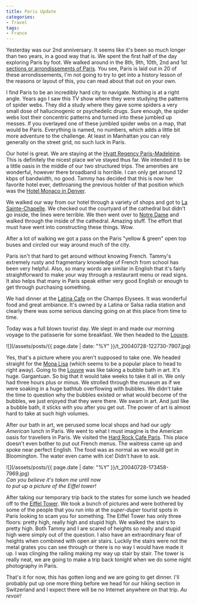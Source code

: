 ```yaml
---
title: Paris Update
categories:
- Travel
tags:
- France
---
```


Yesterday was our 2nd anniversary. It seems like it's been so much longer than two years, in a good way that is. We spent the first half of the day exploring Paris by foot. We walked around in the 8th, 9th, 10th, 2nd and 1st [sections or arrondissements of Paris](http://goeurope.about.com/cs/france/l/bl_paris_arr2.htm). You see, Paris is laid out in 20 of these arrondissements, I'm not going to try to get into a history lesson of the reasons or layout of this, you can read about that out on your own.

I find Paris to be an incredibly hard city to navigate. Nothing is at a right angle. Years ago I saw this TV show where they were studying the patterns of spider webs. They did a study where they gave some spiders a very small dose of hallucinogenic or psychedelic drugs. Sure enough, the spider webs lost their concentric patterns and turned into these jumbled up messes. If you overlayed one of these jumbled spider webs on a map, that would be Paris. Everything is named, no numbers, which adds a little bit more adventure to the challenge. At least in Manhattan you can rely generally on the street grid, no such luck in Paris.

Our hotel is great. We are staying at the [Hyatt Regency Paris-Madeleine](http://paris.madeleine.hyatt.com/). This is definitely the nicest place we've stayed thus far. We intended it to be a little oasis in the middle of our two structured trips. The amenities are wonderful, however there broadband is horrible. I can only get around 12 kbps of bandwidth, no good. Tammy has decided that this is now her favorite hotel ever, dethroaning the previous holder of that position which was the [Hotel Monaco in Denver](http://www.monaco-denver.com/).

We walked our way from our hotel through a variety of shops and got to [La Sainte-Chapelle](http://en.wikipedia.org/wiki/Sainte-Chapelle). We checked out the courtyard of the cathedral but didn't go inside, the lines were terrible. We then went over to [Notre Dame](http://en.wikipedia.org/wiki/Notre_Dame) and walked through the inside of the cathedral. Amazing stuff. The effort that must have went into constructing these things. Wow.

After a lot of walking we got a pass on the Paris "yellow & green" open top buses and circled our way around much of the city.

Paris isn't that hard to get around without knowing French. Tammy's extremely rusty and fragmentary knowledge of French from school has been very helpful. Also, so many words are similar in English that it's fairly straightforward to make your way through a restaurant menu or read signs. It also helps that many in Paris speak either very good English or enough to get through purchasing something.

We had dinner at the [Latina Cafe](http://www.latina.fr/) on the Champs Elysees. It was wonderful food and great ambiance. It's owned by a Latina or Salsa radia station and clearly there was some serious dancing going on at this place from time to time.

Today was a full blown tourist day. We slept in and made our morning voyage to the patisserie for some breakfast. We then headed to the [Louvre](http://www.louvre.fr/louvrea.htm).

![](/assets/posts/{{ page.date | date: "%Y" }}/t_20040728-122730-7907.jpg)

Yes, that's a picture where you aren't supposed to take one. We headed straight for the [Mona Lisa](http://en.wikipedia.org/wiki/Mona_Lisa) (which seems to be a popular place to head to right away). Going to the [Louvre](http://www.louvre.fr/louvrea.htm) was like taking a bubble bath in art. It's huge. Gargantuan. So big that it would take weeks to take it all in. We only had three hours plus or minus. We strolled through the museum as if we were soaking in a huge bathtub overflowing with bubbles. We didn't take the time to question why the bubbles existed or what would become of the bubbles, we just enjoyed that they were there. We swam in art. And just like a bubble bath, it sticks with you after you get out. The power of art is almost hard to take at such high volumes.

After our bath in art, we perused some local shops and had our _ugly American_ lunch in Paris. We went to what I must imagine is the American oasis for travellers in Paris. We visited the [Hard Rock Cafe Paris](http://www.hardrock.com/locations/cafes/Cafes.aspx?Lc=PARI). This place doesn't even bother to put out French menus. The waitress came up and spoke near perfect English. The food was as normal as we would get in Bloomington. The water even came with ice! Didn't have to ask.

![](/assets/posts/{{ page.date | date: "%Y" }}/t_20040728-173458-7969.jpg)  
_Can you believe it's taken me until now  
to put up a picture of the Eiffel tower!_

After taking our temporary trip back to the states for some lunch we headed off to the [Eiffel Tower](http://www.tour-eiffel.fr/teiffel/uk/). We took a bunch of pictures and were bothered by some of the people that you run into at the _super-duper_ tourist spots in Paris looking to scam you for something. The Eiffel Tower has only three floors: pretty high, really high and stupid high. We walked the stairs to pretty high. Both Tammy and I are scared of heights so really and stupid high were simply out of the question. I also have an extraordinary fear of heights when combined with open air stairs. Luckily the stairs were not the metal grates you can see through or there is no way I would have made it up. I was clinging the railing making my way up stair by stair. The tower is really neat, we are going to make a trip back tonight when we do some night photography in Paris.

That's it for now, this has gotten long and we are going to get dinner. I'll probably put up one more thing before we head for our hiking section in Switzerland and I expect there will be no Internet anywhere on that trip. _Au revoir!_
